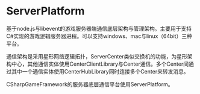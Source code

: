 # ServerPlatform

基于node.js与libevent的游戏服务器端通信底层架构与管理架构。主要用于支持C#实现的游戏逻辑服务器进程。可以支持windows、mac与linux（64bit）三种平台。


通信架构是采用星形网络逻辑拓扑，ServerCenter类似交换机的功能，为星形架构中心，其他通信实体使用CenterClientLibrary与Center通信。多个Center间通过其中一个通信实体使用CenterHubLibrary同时连接多个Center来转发消息。


CSharpGameFramework的服务器底层通信平台使用ServerPlatform。
